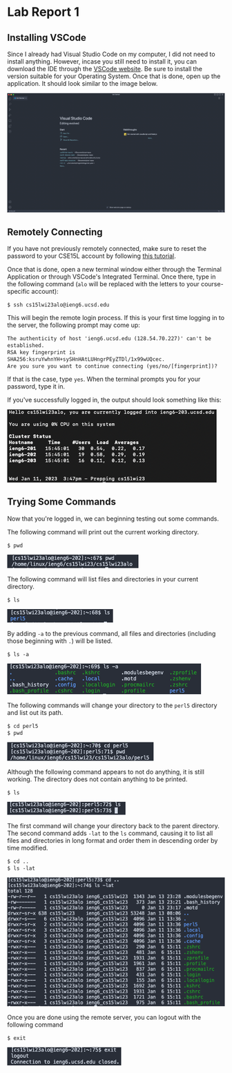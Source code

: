 # Lab Report 1

## Installing VSCode

Since I already had Visual Studio Code on my computer, I did not need to
install anything. However, incase you still need to install it, you can
download the IDE through the [VSCode website][1]. Be sure to install the
version suitable for your Operating System. Once that is done, open up the
application. It should look similar to the image below.

![Example VSCode window][2]

## Remotely Connecting

If you have not previously remotely connected, make sure to reset the password
to your CSE15L account by following [this tutorial][3].

Once that is done, open a new terminal window either through the Terminal
Application or through VSCode's Integrated Terminal. Once there, type in the
following command (`alo` will be replaced with the letters to your
course-specific account):

```shell
$ ssh cs15lwi23alo@ieng6.ucsd.edu
```

This will begin the remote login process. If this is your first time logging
in to the server, the following prompt may come up:

```shell
The authenticity of host 'ieng6.ucsd.edu (128.54.70.227)' can't be established.
RSA key fingerprint is SHA256:ksruYwhnYH+sySHnHAtLUHngrPEyZTDl/1x99wUQcec.
Are you sure you want to continue connecting (yes/no/[fingerprint])? 
```

If that is the case, type `yes`. When the terminal prompts you for your
password, type it in.

If you've successfully logged in, the output should look something like
this:

![remote output][4]

## Trying Some Commands

Now that you're logged in, we can beginning testing out some commands.

The following command will print out the current working directory.
```shell
$ pwd
```

![print working directory][5]

The following command will list files and directories in your current
directory.
```shell
$ ls
```

![list files][6]

By adding `-a` to the previous command, all files and directories (including
those beginning with `.`) will be listed.
```shell
$ ls -a
```

![list of all files and directories][7]

The following commands will change your directory to the `perl5` directory
and list out its path.
```shell
$ cd perl5
$ pwd
```

![change directory to perl5][8]

Although the following command appears to not do anything, it is still working.
The directory does not contain anything to be printed.

```shell
$ ls
```

![list nothing][9]

The first command will change your directory back to the parent directory.
The second command adds `-lat` to the `ls` command, causing it to list all
files and directories in long format and order them in descending order by
time modified.
```shell
$ cd ..
$ ls -lat
```

![change directory and list files][10]

Once you are done using the remote server, you can logout with the following
command

```shell
$ exit
```

![logout][11]

[1]: https://code.visualstudio.com/
[2]: images/report-1/vscode-window.png
[3]: https://docs.google.com/document/d/1hs7CyQeh-MdUfM9uv99i8tqfneos6Y8bDU0uhn1wqho/edit?usp=sharing
[4]: images/report-1/remote-output.png
[5]: images/report-1/pwd.png
[6]: images/report-1/ls.png
[7]: images/report-1/ls-a.png
[8]: images/report-1/cd-perl5.png
[9]: images/report-1/perl5-ls.png
[10]: images/report-1/cd-ls-lat.png
[11]: images/report-1/exit.png
